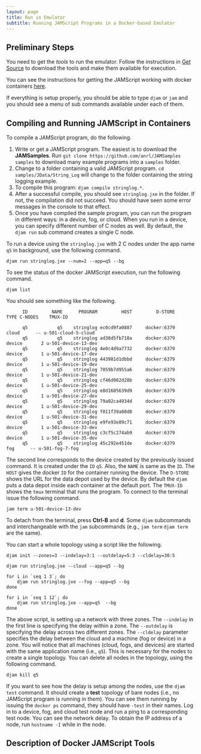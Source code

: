 ```yaml
---
layout: page
title: Run in Emulator
subtitle: Running JAMScript Programs in a Docker-based Emulator
---
```


## Preliminary Steps

You need to get the *tools* to run the emulator. Follow the instructions in [Get Source](../get-src) to
download the tools and make them available for execution.

You can see the instructions for getting the JAMScript working with docker containers [here](../docker).

If everything is setup properly, you should be able to type
`djam` or `jam` and you should see a menu of sub commands available under each of them.


## Compiling and Running JAMScript in Containers

To compile a JAMScript program, do the following.

1. Write or get a JAMScript program. The easiest is to download the **JAMSamples**. Run `git clone https://github.com/anrl/JAMSamples samples` to download many example programs into a `samples` folder.
2. Change to a folder containing a valid JAMScript program. `cd samples/JData/String_Log` will change to the folder containing the string logging example.
3. To compile this program: `djam compile stringlog.*`.
4. After a successful compile, you should see `stringlog.jxe` in the folder. If not, the compilation did not succeed. You should have seen some error messages in the console to that effect.
5. Once you have compiled the sample program, you can run the program in different ways: in a device, fog, or cloud. When you run in a device, you can specify different number of C nodes as well. By default, the `djam run` sub command creates a single C node.

To run a device using the `stringlog.jxe` with 2 C nodes under the app name `q5` in background, use the following command.

```shell
djam run stringlog.jxe --num=2 --app=q5 --bg
```
To see the status of the docker JAMScript execution, run the following command.

```shell
djam list
```
You should see something like the following.

```shell
      ID         NAME      PROGRAM         HOST         D-STORE       TYPE C-NODES    TMUX-ID

      q5           q5    stringlog ec0cd9fa0887     docker:6379      cloud      -- u-501-cloud-5-cloud
      q5           q5    stringlog ad38d5fb718a     docker:6379     device       2 u-501-device-13-dev
      q5           q5    stringlog 4e0c4d9a7732     docker:6379     device       1 u-501-device-17-dev
      q5           q5    stringlog 443981d1dbbd     docker:6379     device       1 u-501-device-19-dev
      q5           q5    stringlog 7059b7d955a6     docker:6379     device       1 u-501-device-21-dev
      q5           q5    stringlog cf46d982d28b     docker:6379     device       1 u-501-device-25-dev
      q5           q5    stringlog e8d1605639d9     docker:6379     device       1 u-501-device-27-dev
      q5           q5    stringlog 79a02ca4934d     docker:6379     device       1 u-501-device-29-dev
      q5           q5    stringlog f011f39a80d8     docker:6379     device       1 u-501-device-31-dev
      q5           q5    stringlog e9fe93e89c71     docker:6379     device       1 u-501-device-33-dev
      q5           q5    stringlog c3cf5c274ab9     docker:6379     device       1 u-501-device-35-dev
      q5           q5    stringlog 45c292e451de     docker:6379        fog      -- u-501-fog-7-fog
```

The second line corresponds to the device created by the previously issued command. It is created under the `ID` `q5`. Also, the `NAME` is same as the `ID`. The `HOST` gives the docker `ID` for the container running the device. The `D-STORE` shows the URL for the data depot used by the device. By default the `djam` puts a data depot inside each container at the default port. The `TMUX-ID` shows the `tmux` terminal that runs the program. To connect to the terminal issue the
following command.

```shell
jam term u-501-device-13-dev
```

To detach from the terminal, press **Ctrl-B** and **d**. Some `djam` subcommands and interchangeable with the `jam`  subcommands (e.g., `jam term`
    `djam term` are the same).

You can start a whole topology using a script like the following.

```shell
djam init --zones=3 --indelay=3:1 --outdelay=5:3 --cldelay=30:5

djam run stringlog.jxe --cloud --app=q5 --bg

for i in `seq 1 3`; do
    djam run stringlog.jxe --fog --app=q5 --bg
done

for i in `seq 1 12`; do
    djam run stringlog.jxe --app=q5  --bg
done
```

The above script, is setting up a network with three zones. The `--indelay` in the first line is specifying the delay within a zone.
The `--outdelay` is specifying the delay across two different zones. The `--cldelay` parameter specifies the delay between the cloud and
a machine (fog or device) in a zone.
You will notice that all machines (cloud, fogs, and devices) are started with the same application name (i.e., `q5`). This is necessary for
the nodes to create a single topology. You can delete all nodes in the topology, using the following command.

```shell
djam kill q5
```

If you want to see how the delay is setup among the nodes, use the `djam test` command. It should create a **test** topology of bare nodes (i.e., no JAMScript program is running in them). You can see them running by issuing the `docker ps` command, they should have `-test` in their names.
Log in to a device, fog, and cloud test node and run a ping to a corresponding test node. You can see the network delay. To obtain the IP address of a node, run `hostname -I` while in the node.

## Description of Docker JAMScript Tools
